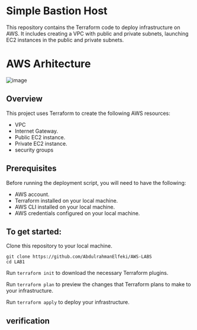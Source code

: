 # Simple Bastion Host
This repository contains the Terraform code to deploy infrastructure on AWS. It includes creating a VPC with public and private subnets, launching EC2 instances in the public and private subnets.

# AWS Arhitecture
![image](https://github.com/user-attachments/assets/21216efc-7756-4150-8d34-980bbf4ee39f)

## Overview
This project uses Terraform to create the following AWS resources:

* VPC
* Internet Gateway.
* Public EC2 instance.
* Private EC2 instance.
* security groups

## Prerequisites
Before running the deployment script, you will need to have the following:

* AWS account.
* Terraform installed on your local machine.
* AWS CLI installed on your local machine.
* AWS credentials configured on your local machine.

## To get started:
Clone this repository to your local machine.
```
git clone https://github.com/AbdulrahmanElfeki/AWS-LABS
cd LAB1 
```
Run ```terraform init``` to download the necessary Terraform plugins.

Run ```terraform plan``` to preview the changes that Terraform plans to make to your infrastructure. 

Run ```terraform apply``` to deploy your infrastructure. 

## verification
